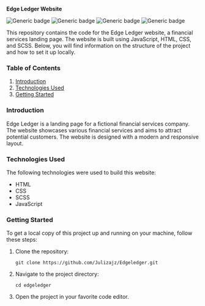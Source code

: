 **Edge Ledger Website**

![Generic badge](https://img.shields.io/badge/HTML-blue.svg)
![Generic badge](https://img.shields.io/badge/CSS-brightgreen.svg) 
![Generic badge](https://img.shields.io/badge/SCSS-blueviolet.svg)
![Generic badge](https://img.shields.io/badge/JavaScript-yellow.svg)

This repository contains the code for the Edge Ledger website, a financial services landing page. The website is built using JavaScript, HTML, CSS, and SCSS. Below, you will find information on the structure of the project and how to set it up locally.

### Table of Contents
1. [Introduction](#introduction)
2. [Technologies Used](#technologies-used)
3. [Getting Started](#getting-started)

### Introduction
Edge Ledger is a landing page for a fictional financial services company. The website showcases various financial services and aims to attract potential customers. The website is designed with a modern and responsive layout.

### Technologies Used
The following technologies were used to build this website:
- HTML
- CSS
- SCSS
- JavaScript

### Getting Started
To get a local copy of this project up and running on your machine, follow these steps:

1. Clone the repository:
   ```
   git clone https://github.com/Julizajz/Edgeledger.git
   ```
   
2. Navigate to the project directory:
   ```
   cd edgeledger
   ```

3. Open the project in your favorite code editor.
